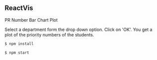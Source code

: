 ## ReactVis

PR Number Bar Chart Plot

Select a department form the drop down option. Click on 'OK'. You get a plot of the priority numbers of the students.

```sh
$ npm install
```

```sh
$ npm start
```
